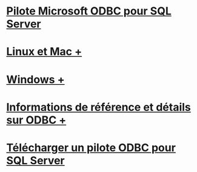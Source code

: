 # [Pilote Microsoft ODBC pour SQL Server](microsoft-odbc-driver-for-sql-server.md)

# [Linux et Mac +](./linux-mac/system-requirements.md)
# [Windows +](./windows/microsoft-odbc-driver-for-sql-server-on-windows.md)

# [Informations de référence et détails sur ODBC +](../../odbc/microsoft-open-database-connectivity-odbc.md)
# [Télécharger un pilote ODBC pour SQL Server](download-odbc-driver-for-sql-server.md)

